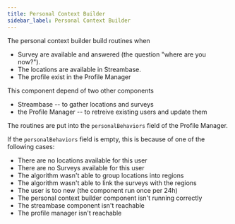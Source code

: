 ```yaml
---
title: Personal Context Builder
sidebar_label: Personal Context Builder
---
```


The personal context builder build routines when

  - Survey are available and answered (the question "where are you now?").
  - The locations are available in Streambase.
  - The profile exist in the Profile Manager

This component depend of two other components
  - Streambase -- to gather locations and surveys
  - the Profile Manager -- to retreive existing users and update them

The routines are put into the `personalBehaviors` field of the Profile Manager.

If the `personalBehaviors` field is empty, this is because of one of the following cases:

  - There are no locations available for this user
  - There are no Surveys available for this user
  - The algorithm wasn't able to group locations into regions
  - The algorithm wasn't able to link the surveys with the regions
  - The user is too new (the component run once per 24h)
  - The personal context builder component isn't running correctly
  - The streambase component isn't reachable
  - The profile manager isn't reachable
